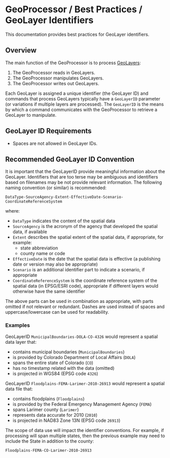 # GeoProcessor / Best Practices / GeoLayer Identifiers #

This documentation provides best practices for GeoLayer identifiers.

## Overview ##

The main function of the GeoProcessor is to process [GeoLayers](../../introduction#geolayer):

1. The GeoProcessor reads in GeoLayers.
2. The GeoProcessor manipulates GeoLayers. 
3. The GeoProcessor writes out GeoLayers. 

Each GeoLayer is assigned a unique identifier (the GeoLayer ID) and commands that process GeoLayers
typically have a `GeoLayerID` parameter (or variations if multiple layers are processed).
The `GeoLayerID` is the means by which a command communicates with the GeoProcessor to retrieve a GeoLayer to manipulate.

## GeoLayer ID Requirements ##

* Spaces are not allowed in GeoLayer IDs.

## Recommended GeoLayer ID Convention ##

It is important that the GeoLayerID provide meaningful information about the GeoLayer.
Identifiers that are too terse may be ambiguous and identifiers based on filenames may
be not provide relevant information.
The following naming convention (or similar) is recommended:

```
DataType-SourceAgency-Extent-EffectiveDate-Scenario-CoordinateReferenceSystem
```

where: 

* `DataType` indicates the content of the spatial data
* `SourceAgency` is the acronym of the agency that developed the spatial data, if available
* `Extent` describes the spatial extent of the spatial data, if appropriate, for example:
	+ state abbreviation
	+ county name or code
* `EffectiveDate` is the date that the spatial data is effective (a publishing date or version may also be appropriate)
* `Scenario` is an additional identifier part to indicate a scenario, if appropriate
* `CoordinateReferenceSystem` is the coordinate reference system of the spatial data (in EPSG/ESRI code),
appropriate if different layers would otherwise have the same identifier

The above parts can be used in combination as appropriate, with parts omitted if not relevant or redundant.
Dashes are used instead of spaces and uppercase/lowercase can be used for readability.

### Examples ###

GeoLayerID `MunicipalBoundaries-DOLA-CO-4326` would represent a spatial data layer that:

* contains municipal boundaries (`MunicipalBoundaries`)
* is provided by Colorado Department of Local Affairs (`DOLA`)
* spans the entire state of Colorado (`CO`)
* has no timestamp related with the data (omitted)
* is projected in WGS84 (EPSG code `4326`)

GeoLayerID `Floodplains-FEMA-Larimer-2010-26913` would represent a spatial data file that: 

* contains floodplains (`Floodplains`)
* is provided by the Federal Emergency Management Agency (`FEMA`)
* spans Larimer county (`Larimer`)
* represents data accurate for 2010 (`2010`)
* is projected in NAD83 Zone 13N (EPSG code `26913`)

The scope of data use will impact the identifier conventions.
For example, if processing will span multiple states, then the previous example may need to include the State
in addition to the county:

```text
Floodplains-FEMA-CO-Larimer-2010-26913
```
